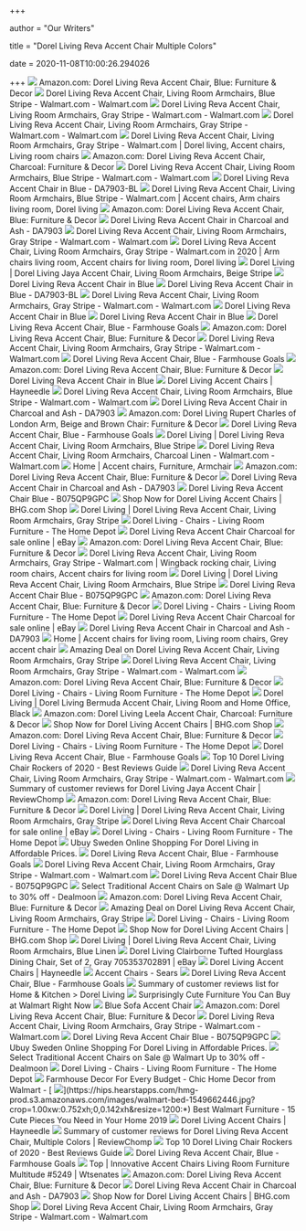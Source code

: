 +++
        
author = "Our Writers"
        
title = "Dorel Living Reva Accent Chair Multiple Colors"
        
date = 2020-11-08T10:00:26.294026
        
+++
[ ![](https://images-na.ssl-images-amazon.com/images/I/91xlWN1Hv9L._AC_SL1500_.jpg)](https://images-na.ssl-images-amazon.com/images/I/91xlWN1Hv9L._AC_SL1500_.jpg) Amazon.com: Dorel Living Reva Accent Chair, Blue: Furniture & Decor
[ ![](https://i5.walmartimages.com/asr/4f845db4-dd02-4cb7-ab6d-dbae06b2eb20_1.13d8255239982c91c01665ead166b016.jpeg?odnWidth=210&odnHeight=210&odnBg=ffffff)](https://i5.walmartimages.com/asr/4f845db4-dd02-4cb7-ab6d-dbae06b2eb20_1.13d8255239982c91c01665ead166b016.jpeg?odnWidth=210&odnHeight=210&odnBg=ffffff) Dorel Living Reva Accent Chair, Living Room Armchairs, Blue Stripe -  Walmart.com - Walmart.com
[ ![](https://i5.walmartimages.com/asr/85e0ecbf-cafc-4895-9daf-a80c31347c87_1.8623d1b0f75b5fa07a3d8e341582e0f9.jpeg)](https://i5.walmartimages.com/asr/85e0ecbf-cafc-4895-9daf-a80c31347c87_1.8623d1b0f75b5fa07a3d8e341582e0f9.jpeg) Dorel Living Reva Accent Chair, Living Room Armchairs, Gray Stripe -  Walmart.com - Walmart.com
[ ![](https://i5.walmartimages.com/asr/38b0d7c6-038e-4407-a8d9-029a2b712ac8_1.98ae72ebe083806ce30d8f783402a056.jpeg?odnWidth=450&odnHeight=450&odnBg=ffffff)](https://i5.walmartimages.com/asr/38b0d7c6-038e-4407-a8d9-029a2b712ac8_1.98ae72ebe083806ce30d8f783402a056.jpeg?odnWidth=450&odnHeight=450&odnBg=ffffff) Dorel Living Reva Accent Chair, Living Room Armchairs, Gray Stripe -  Walmart.com - Walmart.com
[ ![](https://i.pinimg.com/474x/1e/da/98/1eda985b74fe0788c7ee7f60467a7fef.jpg)](https://i.pinimg.com/474x/1e/da/98/1eda985b74fe0788c7ee7f60467a7fef.jpg) Dorel Living Reva Accent Chair, Living Room Armchairs, Gray Stripe -  Walmart.com | Dorel living, Accent chairs, Living room chairs
[ ![](https://images-na.ssl-images-amazon.com/images/I/91GpgEfOzmL._AC_SX522_.jpg)](https://images-na.ssl-images-amazon.com/images/I/91GpgEfOzmL._AC_SX522_.jpg) Amazon.com: Dorel Living Reva Accent Chair, Charcoal: Furniture & Decor
[ ![](https://i5.walmartimages.com/asr/b0439cf9-e250-4e6d-8737-3613da3840b9_1.afacd54ee0d41e7f2b12792d75738544.jpeg?odnWidth=210&odnHeight=210&odnBg=ffffff)](https://i5.walmartimages.com/asr/b0439cf9-e250-4e6d-8737-3613da3840b9_1.afacd54ee0d41e7f2b12792d75738544.jpeg?odnWidth=210&odnHeight=210&odnBg=ffffff) Dorel Living Reva Accent Chair, Living Room Armchairs, Blue Stripe -  Walmart.com - Walmart.com
[ ![](https://media.cymaxstores.com/Images/3857/1691301-3-L.jpg)](https://media.cymaxstores.com/Images/3857/1691301-3-L.jpg) Dorel Living Reva Accent Chair in Blue - DA7903-BL
[ ![](https://i.pinimg.com/474x/32/b6/d3/32b6d38ba530f35381ada0ae94b3b661.jpg)](https://i.pinimg.com/474x/32/b6/d3/32b6d38ba530f35381ada0ae94b3b661.jpg) Dorel Living Reva Accent Chair, Living Room Armchairs, Blue Stripe -  Walmart.com | Accent chairs, Arm chairs living room, Dorel living
[ ![](https://m.media-amazon.com/images/S/aplus-media/vc/20646242-d911-43dc-99d9-f87d0db3e77e.__CR0,0,150,300_PT0_SX150_V1___.jpg)](https://m.media-amazon.com/images/S/aplus-media/vc/20646242-d911-43dc-99d9-f87d0db3e77e.__CR0,0,150,300_PT0_SX150_V1___.jpg) Amazon.com: Dorel Living Reva Accent Chair, Blue: Furniture & Decor
[ ![](https://media.cymaxstores.com/Images/3857/1917688-1-L.jpg)](https://media.cymaxstores.com/Images/3857/1917688-1-L.jpg) Dorel Living Reva Accent Chair in Charcoal and Ash - DA7903
[ ![](https://i5.walmartimages.com/asr/93781677-12ba-4236-a862-9968bd830023_1.bda906fed41d19b0d8304a4ab47f8c71.jpeg)](https://i5.walmartimages.com/asr/93781677-12ba-4236-a862-9968bd830023_1.bda906fed41d19b0d8304a4ab47f8c71.jpeg) Dorel Living Reva Accent Chair, Living Room Armchairs, Gray Stripe -  Walmart.com - Walmart.com
[ ![](https://i.pinimg.com/474x/88/62/c5/8862c504e28cc56fed8c5667528d5b52.jpg)](https://i.pinimg.com/474x/88/62/c5/8862c504e28cc56fed8c5667528d5b52.jpg) Dorel Living Reva Accent Chair, Living Room Armchairs, Gray Stripe -  Walmart.com in 2020 | Arm chairs living room, Accent chairs for living  room, Dorel living
[ ![](https://www.dorelliving.com/DorelAsia-NewFiles/ProductImages/2000_2000_11901_sourceimage.jpg)](https://www.dorelliving.com/DorelAsia-NewFiles/ProductImages/2000_2000_11901_sourceimage.jpg) Dorel Living | Dorel Living Jaya Accent Chair, Living Room Armchairs, Beige  Stripe
[ ![](https://c.shld.net/rpx/i/s/pi/mp/5107/prod_13951043708?src=https%3A%2F%2Fmedia.cymaxstores.com%2FImages%2F3857%2F1968583-2-L.jpg&d=b57de40ff1367330d3ce022b12fc3cab62b22de7&hei=333&wid=333&op_sharpen=1)](https://c.shld.net/rpx/i/s/pi/mp/5107/prod_13951043708?src=https%3A%2F%2Fmedia.cymaxstores.com%2FImages%2F3857%2F1968583-2-L.jpg&d=b57de40ff1367330d3ce022b12fc3cab62b22de7&hei=333&wid=333&op_sharpen=1) Dorel Living Reva Accent Chair in Blue
[ ![](https://media.cymaxstores.com/Images/3857/1968582-SM.jpg)](https://media.cymaxstores.com/Images/3857/1968582-SM.jpg) Dorel Living Reva Accent Chair in Blue - DA7903-BL
[ ![](https://i5.walmartimages.com/asr/48a009d6-9b37-409f-bd37-5f612a378f85_1.24c906e8fc883c20694f59038dae9986.jpeg)](https://i5.walmartimages.com/asr/48a009d6-9b37-409f-bd37-5f612a378f85_1.24c906e8fc883c20694f59038dae9986.jpeg) Dorel Living Reva Accent Chair, Living Room Armchairs, Gray Stripe -  Walmart.com - Walmart.com
[ ![](https://c.shld.net/rpx/i/s/pi/mp/5107/prod_13951043808?src=https%3A%2F%2Fmedia.cymaxstores.com%2FImages%2F3857%2F1968583-3-L.jpg&d=ec9e8dbe71558a1300180b78f44212b74522860b&hei=333&wid=333&op_sharpen=1)](https://c.shld.net/rpx/i/s/pi/mp/5107/prod_13951043808?src=https%3A%2F%2Fmedia.cymaxstores.com%2FImages%2F3857%2F1968583-3-L.jpg&d=ec9e8dbe71558a1300180b78f44212b74522860b&hei=333&wid=333&op_sharpen=1) Dorel Living Reva Accent Chair in Blue
[ ![](https://c.shld.net/rpx/i/s/pi/mp/5107/prod_13951044308?src=https%3A%2F%2Fmedia.cymaxstores.com%2FImages%2F3857%2F1968583-L.jpg&d=bf9f08c9abe1973f5b6c44f7979f3afb884734b6&hei=333&wid=333&op_sharpen=1)](https://c.shld.net/rpx/i/s/pi/mp/5107/prod_13951044308?src=https%3A%2F%2Fmedia.cymaxstores.com%2FImages%2F3857%2F1968583-L.jpg&d=bf9f08c9abe1973f5b6c44f7979f3afb884734b6&hei=333&wid=333&op_sharpen=1) Dorel Living Reva Accent Chair in Blue
[ ![](https://farmhousegoals.com/wp-content/uploads/2019/02/Dorel-Living-Reva-Accent-Chair-Blue-0-3-300x360.jpg)](https://farmhousegoals.com/wp-content/uploads/2019/02/Dorel-Living-Reva-Accent-Chair-Blue-0-3-300x360.jpg) Dorel Living Reva Accent Chair, Blue - Farmhouse Goals
[ ![](https://m.media-amazon.com/images/S/aplus-media/vc/fc88933f-1284-48da-8fa6-39f0523fdc49.__CR0,0,150,300_PT0_SX150_V1___.jpg)](https://m.media-amazon.com/images/S/aplus-media/vc/fc88933f-1284-48da-8fa6-39f0523fdc49.__CR0,0,150,300_PT0_SX150_V1___.jpg) Amazon.com: Dorel Living Reva Accent Chair, Blue: Furniture & Decor
[ ![](https://i5.walmartimages.com/asr/d29f3dd1-c33b-4699-ab9d-a9359c8bec5b_1.265b50c55d33d750402ca953ffc907aa.jpeg)](https://i5.walmartimages.com/asr/d29f3dd1-c33b-4699-ab9d-a9359c8bec5b_1.265b50c55d33d750402ca953ffc907aa.jpeg) Dorel Living Reva Accent Chair, Living Room Armchairs, Gray Stripe -  Walmart.com - Walmart.com
[ ![](https://farmhousegoals.com/wp-content/uploads/2019/02/Dorel-Living-Reva-Accent-Chair-Blue-0-5.jpg)](https://farmhousegoals.com/wp-content/uploads/2019/02/Dorel-Living-Reva-Accent-Chair-Blue-0-5.jpg) Dorel Living Reva Accent Chair, Blue - Farmhouse Goals
[ ![](https://m.media-amazon.com/images/S/aplus-media/vc/7f8aad23-f9f6-4d77-9c91-2c1021f4143b.__CR0,0,300,300_PT0_SX300_V1___.jpg)](https://m.media-amazon.com/images/S/aplus-media/vc/7f8aad23-f9f6-4d77-9c91-2c1021f4143b.__CR0,0,300,300_PT0_SX300_V1___.jpg) Amazon.com: Dorel Living Reva Accent Chair, Blue: Furniture & Decor
[ ![](https://c.shld.net/rpx/i/s/pi/mp/5107/prod_13951044108?src=https%3A%2F%2Fmedia.cymaxstores.com%2FImages%2F3857%2F1968583-4-L.jpg&d=bd460e12c2ca1629eec88dcb9e664868948c4976&hei=333&wid=333&op_sharpen=1)](https://c.shld.net/rpx/i/s/pi/mp/5107/prod_13951044108?src=https%3A%2F%2Fmedia.cymaxstores.com%2FImages%2F3857%2F1968583-4-L.jpg&d=bd460e12c2ca1629eec88dcb9e664868948c4976&hei=333&wid=333&op_sharpen=1) Dorel Living Reva Accent Chair in Blue
[ ![](https://content.haycdn.com/mgen/master:DORE339.jpg?is=400,400,0xffffff)](https://content.haycdn.com/mgen/master:DORE339.jpg?is=400,400,0xffffff) Dorel Living Accent Chairs | Hayneedle
[ ![](https://i5.walmartimages.com/asr/205d8ae2-fba1-482e-be11-67afdc02fd58_1.8fc5ff979480eb5fe4d9475222c25c6d.jpeg?odnWidth=210&odnHeight=210&odnBg=ffffff)](https://i5.walmartimages.com/asr/205d8ae2-fba1-482e-be11-67afdc02fd58_1.8fc5ff979480eb5fe4d9475222c25c6d.jpeg?odnWidth=210&odnHeight=210&odnBg=ffffff) Dorel Living Reva Accent Chair, Living Room Armchairs, Blue Stripe -  Walmart.com - Walmart.com
[ ![](https://media.cymaxstores.com/Images/3857/1917688-4-L.jpg)](https://media.cymaxstores.com/Images/3857/1917688-4-L.jpg) Dorel Living Reva Accent Chair in Charcoal and Ash - DA7903
[ ![](https://images-na.ssl-images-amazon.com/images/I/81Ey6a8V7eL._AC_SL1500_.jpg)](https://images-na.ssl-images-amazon.com/images/I/81Ey6a8V7eL._AC_SL1500_.jpg) Amazon.com: Dorel Living Rupert Charles of London Arm, Beige and Brown Chair:  Furniture & Decor
[ ![](https://farmhousegoals.com/wp-content/uploads/2019/02/Dorel-Living-Reva-Accent-Chair-Blue-0-4.jpg)](https://farmhousegoals.com/wp-content/uploads/2019/02/Dorel-Living-Reva-Accent-Chair-Blue-0-4.jpg) Dorel Living Reva Accent Chair, Blue - Farmhouse Goals
[ ![](https://www.dorelliving.com/DorelAsia-NewFiles/ProductImages/190_190_521_2510.jpg)](https://www.dorelliving.com/DorelAsia-NewFiles/ProductImages/190_190_521_2510.jpg) Dorel Living | Dorel Living Reva Accent Chair, Living Room Armchairs, Blue  Stripe
[ ![](https://i5.walmartimages.com/asr/fe488156-3626-49c0-8131-9c8f5842a7b8_1.5849a0f7c5cf8c7764fcf51c4bd85c97.jpeg?odnWidth=450&odnHeight=450&odnBg=ffffff)](https://i5.walmartimages.com/asr/fe488156-3626-49c0-8131-9c8f5842a7b8_1.5849a0f7c5cf8c7764fcf51c4bd85c97.jpeg?odnWidth=450&odnHeight=450&odnBg=ffffff) Dorel Living Reva Accent Chair, Living Room Armchairs, Charcoal Linen -  Walmart.com - Walmart.com
[ ![](https://i.pinimg.com/236x/3d/b0/57/3db0574c80f75145538a8d37daa14bf7.jpg)](https://i.pinimg.com/236x/3d/b0/57/3db0574c80f75145538a8d37daa14bf7.jpg) Home | Accent chairs, Furniture, Armchair
[ ![](https://m.media-amazon.com/images/S/aplus-media/vc/f524efd9-ec68-4d4c-819a-9208e0e28a11.__CR0,0,300,300_PT0_SX300_V1___.jpg)](https://m.media-amazon.com/images/S/aplus-media/vc/f524efd9-ec68-4d4c-819a-9208e0e28a11.__CR0,0,300,300_PT0_SX300_V1___.jpg) Amazon.com: Dorel Living Reva Accent Chair, Blue: Furniture & Decor
[ ![](https://media.cymaxstores.com/Images/3857/1917688-5-L.jpg)](https://media.cymaxstores.com/Images/3857/1917688-5-L.jpg) Dorel Living Reva Accent Chair in Charcoal and Ash - DA7903
[ ![](http://www.medical-horizons.net/image/cache/data/category_16/merax-pp036418eaa-living-room-accent-chair-with-armrest-and-bonus-soft-seat-cushion-1130-200x200_0.jpg)](http://www.medical-horizons.net/image/cache/data/category_16/merax-pp036418eaa-living-room-accent-chair-with-armrest-and-bonus-soft-seat-cushion-1130-200x200_0.jpg) Dorel Living Reva Accent Chair Blue - B075QP9GPC
[ ![](https://images.prod.meredith.com/product/e4bc44f58a64b051cb35dbed3245d41f/1596794539201/m/dorel-living-wren-velvet-accent-chair)](https://images.prod.meredith.com/product/e4bc44f58a64b051cb35dbed3245d41f/1596794539201/m/dorel-living-wren-velvet-accent-chair) Shop Now for Dorel Living Accent Chairs | BHG.com Shop
[ ![](https://www.dorelliving.com/DorelAsia-NewFiles/ProductImages/190_190_5917_sourceimage.jpg)](https://www.dorelliving.com/DorelAsia-NewFiles/ProductImages/190_190_5917_sourceimage.jpg) Dorel Living | Dorel Living Reva Accent Chair, Living Room Armchairs, Gray  Stripe
[ ![](https://images.homedepot-static.com/productImages/dbe6adc1-a666-42b7-95f8-4ddcb84a10ac/svn/blue-stripe-dorel-living-accent-chairs-fh8459s-bl-64_400.jpg)](https://images.homedepot-static.com/productImages/dbe6adc1-a666-42b7-95f8-4ddcb84a10ac/svn/blue-stripe-dorel-living-accent-chairs-fh8459s-bl-64_400.jpg) Dorel Living - Chairs - Living Room Furniture - The Home Depot
[ ![](https://i.ebayimg.com/images/g/RzgAAOSwHU9d1Wfa/s-l225.jpg)](https://i.ebayimg.com/images/g/RzgAAOSwHU9d1Wfa/s-l225.jpg) Dorel Living Reva Accent Chair Charcoal for sale online | eBay
[ ![](https://m.media-amazon.com/images/S/aplus-media/vc/e24fa5d6-f5a8-4844-a60b-a0d328d89987.__CR0,0,970,300_PT0_SX970_V1___.jpg)](https://m.media-amazon.com/images/S/aplus-media/vc/e24fa5d6-f5a8-4844-a60b-a0d328d89987.__CR0,0,970,300_PT0_SX970_V1___.jpg) Amazon.com: Dorel Living Reva Accent Chair, Blue: Furniture & Decor
[ ![](https://i.pinimg.com/474x/8e/58/00/8e5800794895c83546f53b98337c7c84.jpg)](https://i.pinimg.com/474x/8e/58/00/8e5800794895c83546f53b98337c7c84.jpg) Dorel Living Reva Accent Chair, Living Room Armchairs, Gray Stripe -  Walmart.com | Wingback rocking chair, Living room chairs, Accent chairs for  living room
[ ![](https://www.dorelliving.com/DorelAsia-NewFiles/ProductImages/190_190_1531_sourceimage.jpg)](https://www.dorelliving.com/DorelAsia-NewFiles/ProductImages/190_190_1531_sourceimage.jpg) Dorel Living | Dorel Living Reva Accent Chair, Living Room Armchairs, Blue  Stripe
[ ![](http://www.medical-horizons.net/image/cache/data/category_16/dorel-living-teagan-armless-accent-chair-b00ltoi6hu-1226-200x200_0.jpg)](http://www.medical-horizons.net/image/cache/data/category_16/dorel-living-teagan-armless-accent-chair-b00ltoi6hu-1226-200x200_0.jpg) Dorel Living Reva Accent Chair Blue - B075QP9GPC
[ ![](https://m.media-amazon.com/images/I/81xHmOFx5OL._AC_UL400_.jpg)](https://m.media-amazon.com/images/I/81xHmOFx5OL._AC_UL400_.jpg) Amazon.com: Dorel Living Reva Accent Chair, Blue: Furniture & Decor
[ ![](https://images.homedepot-static.com/productImages/40b43cd8-7a57-4db9-afb7-5231e4a0a218/svn/brown-dorel-living-recliners-fh8676-r-64_1000.jpg)](https://images.homedepot-static.com/productImages/40b43cd8-7a57-4db9-afb7-5231e4a0a218/svn/brown-dorel-living-recliners-fh8676-r-64_1000.jpg) Dorel Living - Chairs - Living Room Furniture - The Home Depot
[ ![](https://i.ebayimg.com/images/g/z4gAAOSwzjdd1Wa0/s-l225.jpg)](https://i.ebayimg.com/images/g/z4gAAOSwzjdd1Wa0/s-l225.jpg) Dorel Living Reva Accent Chair Charcoal for sale online | eBay
[ ![](https://media.cymaxstores.com/Images/3857/1917688-7-L.jpg)](https://media.cymaxstores.com/Images/3857/1917688-7-L.jpg) Dorel Living Reva Accent Chair in Charcoal and Ash - DA7903
[ ![](https://i.pinimg.com/474x/3a/c3/e6/3ac3e65b0ff5f50f062591362ee1f3e5.jpg)](https://i.pinimg.com/474x/3a/c3/e6/3ac3e65b0ff5f50f062591362ee1f3e5.jpg) Home | Accent chairs for living room, Living room chairs, Grey accent chair
[ ![](https://images.prod.meredith.com/content/281474979894458/615610)](https://images.prod.meredith.com/content/281474979894458/615610) Amazing Deal on Dorel Living Reva Accent Chair, Living Room Armchairs, Gray  Stripe
[ ![](https://i5.walmartimages.com/dfw/6e29e393-40b7/k2-_41969b67-5d05-482c-9f2c-095434a23368.v1.jpg)](https://i5.walmartimages.com/dfw/6e29e393-40b7/k2-_41969b67-5d05-482c-9f2c-095434a23368.v1.jpg) Dorel Living Reva Accent Chair, Living Room Armchairs, Gray Stripe -  Walmart.com - Walmart.com
[ ![](https://m.media-amazon.com/images/S/aplus-media/vc/6a9cd1b6-a622-43a5-9058-7f7a21e39e8f.__CR0,0,300,300_PT0_SX300_V1___.jpg)](https://m.media-amazon.com/images/S/aplus-media/vc/6a9cd1b6-a622-43a5-9058-7f7a21e39e8f.__CR0,0,300,300_PT0_SX300_V1___.jpg) Amazon.com: Dorel Living Reva Accent Chair, Blue: Furniture & Decor
[ ![](https://images.homedepot-static.com/productImages/145222a2-40e6-4f2b-8653-e371574e12d7/svn/beige-dorel-living-recliners-fh8586-64_400.jpg)](https://images.homedepot-static.com/productImages/145222a2-40e6-4f2b-8653-e371574e12d7/svn/beige-dorel-living-recliners-fh8586-64_400.jpg) Dorel Living - Chairs - Living Room Furniture - The Home Depot
[ ![](https://www.dorelliving.com/DorelAsia-NewFiles/ProductImages/2000_2000_18432_sourceimage.jpg)](https://www.dorelliving.com/DorelAsia-NewFiles/ProductImages/2000_2000_18432_sourceimage.jpg) Dorel Living | Dorel Living Bermuda Accent Chair, Living Room and Home  Office, Black
[ ![](https://images-na.ssl-images-amazon.com/images/I/911Mzh4430L._AC_SX522_.jpg)](https://images-na.ssl-images-amazon.com/images/I/911Mzh4430L._AC_SX522_.jpg) Amazon.com: Dorel Living Leela Accent Chair, Charcoal: Furniture & Decor
[ ![](https://images.prod.meredith.com/product/236c422ebabf2cf57fe3fb88884a1ca0/1596794449702/m/dorel-living-cornell-channel-back-accent-chair)](https://images.prod.meredith.com/product/236c422ebabf2cf57fe3fb88884a1ca0/1596794449702/m/dorel-living-cornell-channel-back-accent-chair) Shop Now for Dorel Living Accent Chairs | BHG.com Shop
[ ![](https://m.media-amazon.com/images/S/aplus-media/vc/bef04314-1fa2-4968-8a8d-31c75385b419.__CR0,0,300,300_PT0_SX300_V1___.jpg)](https://m.media-amazon.com/images/S/aplus-media/vc/bef04314-1fa2-4968-8a8d-31c75385b419.__CR0,0,300,300_PT0_SX300_V1___.jpg) Amazon.com: Dorel Living Reva Accent Chair, Blue: Furniture & Decor
[ ![](https://images.homedepot-static.com/productImages/7f01898b-fe46-4337-b0ba-1ba2f18396d8/svn/floral-dorel-living-accent-chairs-fa164-64_400.jpg)](https://images.homedepot-static.com/productImages/7f01898b-fe46-4337-b0ba-1ba2f18396d8/svn/floral-dorel-living-accent-chairs-fa164-64_400.jpg) Dorel Living - Chairs - Living Room Furniture - The Home Depot
[ ![](https://farmhousegoals.com/wp-content/uploads/2019/02/Accent-Chair-Morden-Fort-Sofa-Chair-for-Living-RoomBedroomHome-Decoration-Grey-Velet-0-300x300.jpg)](https://farmhousegoals.com/wp-content/uploads/2019/02/Accent-Chair-Morden-Fort-Sofa-Chair-for-Living-RoomBedroomHome-Decoration-Grey-Velet-0-300x300.jpg) Dorel Living Reva Accent Chair, Blue - Farmhouse Goals
[ ![](https://m.media-amazon.com/images/I/51l3VMNlgxL.jpg)](https://m.media-amazon.com/images/I/51l3VMNlgxL.jpg) Top 10 Dorel Living Chair Rockers of 2020 - Best Reviews Guide
[ ![](https://i5.walmartimages.com/dfw/6e29e393-2365/k2-_3bfa2d94-bc19-4fd7-bbe2-62616493b33b.v1.jpg)](https://i5.walmartimages.com/dfw/6e29e393-2365/k2-_3bfa2d94-bc19-4fd7-bbe2-62616493b33b.v1.jpg) Dorel Living Reva Accent Chair, Living Room Armchairs, Gray Stripe -  Walmart.com - Walmart.com
[ ![](https://i5.walmartimages.com/asr/fcb5b26b-a83a-48ea-b839-cea75684b5d1_1.8391e92e8ef73e5ddfb221971daed81a.jpeg?odnHeight=200&odnWidth=150&odnHeight=150&odnBg=ffffff)](https://i5.walmartimages.com/asr/fcb5b26b-a83a-48ea-b839-cea75684b5d1_1.8391e92e8ef73e5ddfb221971daed81a.jpeg?odnHeight=200&odnWidth=150&odnHeight=150&odnBg=ffffff) Summary of customer reviews for Dorel Living Jaya Accent Chair | ReviewChomp
[ ![](https://m.media-amazon.com/images/S/aplus-media/vc/f4274b49-dfac-404d-96bd-248f70829229.__CR0,0,150,300_PT0_SX150_V1___.jpg)](https://m.media-amazon.com/images/S/aplus-media/vc/f4274b49-dfac-404d-96bd-248f70829229.__CR0,0,150,300_PT0_SX150_V1___.jpg) Amazon.com: Dorel Living Reva Accent Chair, Blue: Furniture & Decor
[ ![](https://www.dorelliving.com/DorelAsia-NewFiles/ProductImages/190_190_6820_sourceimage.jpg)](https://www.dorelliving.com/DorelAsia-NewFiles/ProductImages/190_190_6820_sourceimage.jpg) Dorel Living | Dorel Living Reva Accent Chair, Living Room Armchairs, Gray  Stripe
[ ![](https://i.ebayimg.com/images/g/jRQAAOSw5w1eoR7S/s-l225.jpg)](https://i.ebayimg.com/images/g/jRQAAOSw5w1eoR7S/s-l225.jpg) Dorel Living Reva Accent Chair Charcoal for sale online | eBay
[ ![](https://images.homedepot-static.com/productImages/e03a89bf-0c2d-4e47-ba52-1564e36600fa/svn/abstract-paint-pattern-dorel-living-accent-chairs-fh164-pt-64_400.jpg)](https://images.homedepot-static.com/productImages/e03a89bf-0c2d-4e47-ba52-1564e36600fa/svn/abstract-paint-pattern-dorel-living-accent-chairs-fh164-pt-64_400.jpg) Dorel Living - Chairs - Living Room Furniture - The Home Depot
[ ![](https://www.ubuy.com.se/productimg/?image=aHR0cHM6Ly9pNS53YWxtYXJ0aW1hZ2VzLmNvbS9hc3IvMGZlNzcxM2MtMDQ5My00NzVjLWE4ODUtNzZkM2ZiZDNmNjcwXzEuMDJmZjg1Y2MyZDcxYmI2OTY0ODI3NDUxYzkzMzA3NWYuanBlZz9vZG5IZWlnaHQ9NDUwJmFtcDtvZG5XaWR0aD00NTAmYW1wO29kbkJnPUZGRkZGRg.jpg)](https://www.ubuy.com.se/productimg/?image=aHR0cHM6Ly9pNS53YWxtYXJ0aW1hZ2VzLmNvbS9hc3IvMGZlNzcxM2MtMDQ5My00NzVjLWE4ODUtNzZkM2ZiZDNmNjcwXzEuMDJmZjg1Y2MyZDcxYmI2OTY0ODI3NDUxYzkzMzA3NWYuanBlZz9vZG5IZWlnaHQ9NDUwJmFtcDtvZG5XaWR0aD00NTAmYW1wO29kbkJnPUZGRkZGRg.jpg) Ubuy Sweden Online Shopping For Dorel Living in Affordable Prices.
[ ![](https://farmhousegoals.com/wp-content/uploads/2019/02/Dorel-Living-Reva-Accent-Chair-Blue-0-4-150x150.jpg)](https://farmhousegoals.com/wp-content/uploads/2019/02/Dorel-Living-Reva-Accent-Chair-Blue-0-4-150x150.jpg) Dorel Living Reva Accent Chair, Blue - Farmhouse Goals
[ ![](https://i5.walmartimages.com/asr/0ffd3136-3963-4bb5-9d40-759f3499ff5c_5.e61c49699e1f354209dc983eeabb1091.jpeg)](https://i5.walmartimages.com/asr/0ffd3136-3963-4bb5-9d40-759f3499ff5c_5.e61c49699e1f354209dc983eeabb1091.jpeg) Dorel Living Reva Accent Chair, Living Room Armchairs, Gray Stripe -  Walmart.com - Walmart.com
[ ![](http://www.medical-horizons.net/image/cache/data/category_17/luxorious-indoor-chaise-lounge-chair-contemporary-tufted-living-room-lounge-with-n-1263-200x200_0.jpg)](http://www.medical-horizons.net/image/cache/data/category_17/luxorious-indoor-chaise-lounge-chair-contemporary-tufted-living-room-lounge-with-n-1263-200x200_0.jpg) Dorel Living Reva Accent Chair Blue - B075QP9GPC
[ ![](https://imgcache.dealmoon.com/thumbimg.dealmoon.com/dealmoon/c87/8f0/338/f6f8c96ef96d17cc7549a15.jpg_300_300_2_1989.jpg)](https://imgcache.dealmoon.com/thumbimg.dealmoon.com/dealmoon/c87/8f0/338/f6f8c96ef96d17cc7549a15.jpg_300_300_2_1989.jpg) Select Traditional Accent Chairs on Sale @ Walmart Up to 30% off - Dealmoon
[ ![](https://m.media-amazon.com/images/I/71CgYAvpNIL._AC_UL400_.jpg)](https://m.media-amazon.com/images/I/71CgYAvpNIL._AC_UL400_.jpg) Amazon.com: Dorel Living Reva Accent Chair, Blue: Furniture & Decor
[ ![](https://cdn-image.realsimple.com/sites/default/files/styles/rs_horizontal_image_4/public/ikea-robotic-furniture.jpg)](https://cdn-image.realsimple.com/sites/default/files/styles/rs_horizontal_image_4/public/ikea-robotic-furniture.jpg) Amazing Deal on Dorel Living Reva Accent Chair, Living Room Armchairs, Gray  Stripe
[ ![](https://images.homedepot-static.com/productImages/bc28effc-798c-4ddf-a68f-c1682e68bd45/svn/abstract-geometric-shape-pattern-dorel-living-accent-chairs-fh8460-p2-64_400.jpg)](https://images.homedepot-static.com/productImages/bc28effc-798c-4ddf-a68f-c1682e68bd45/svn/abstract-geometric-shape-pattern-dorel-living-accent-chairs-fh8460-p2-64_400.jpg) Dorel Living - Chairs - Living Room Furniture - The Home Depot
[ ![](https://images.prod.meredith.com/product/62c3a48b8ef5be8e1c7a72bb51c0de4f/1597874529446/m/bermuda-faux-leather-round-back-accent-chair-white-dorel-living)](https://images.prod.meredith.com/product/62c3a48b8ef5be8e1c7a72bb51c0de4f/1597874529446/m/bermuda-faux-leather-round-back-accent-chair-white-dorel-living) Shop Now for Dorel Living Accent Chairs | BHG.com Shop
[ ![](https://www.dorelliving.com/DorelAsia-NewFiles/ProductImages/190_190_11698_sourceimage.jpg)](https://www.dorelliving.com/DorelAsia-NewFiles/ProductImages/190_190_11698_sourceimage.jpg) Dorel Living | Dorel Living Reva Accent Chair, Living Room Armchairs, Blue  Linen
[ ![](https://i5.walmartimages.com/asr/242fa24e-d407-45d3-9d92-84a9b0e53d6a.daedb3af8889341d3ed8e874da1411aa.jpeg)](https://i5.walmartimages.com/asr/242fa24e-d407-45d3-9d92-84a9b0e53d6a.daedb3af8889341d3ed8e874da1411aa.jpeg) Dorel Living Clairborne Tufted Hourglass Dining Chair, Set of 2, Gray  705353702891 | eBay
[ ![](https://content.haycdn.com/mgen/master:DORE134.jpg?is=400,400,0xffffff)](https://content.haycdn.com/mgen/master:DORE134.jpg?is=400,400,0xffffff) Dorel Living Accent Chairs | Hayneedle
[ ![](https://c.shld.net/rpx/i/s/i/mp/10153191/prod_17546446724?hei=245&wid=245&op_sharpen=1&qlt=85)](https://c.shld.net/rpx/i/s/i/mp/10153191/prod_17546446724?hei=245&wid=245&op_sharpen=1&qlt=85) Accent Chairs - Sears
[ ![](https://farmhousegoals.com/wp-content/uploads/2019/02/Dorel-Living-Reva-Accent-Chair-Blue-0-5-150x150.jpg)](https://farmhousegoals.com/wp-content/uploads/2019/02/Dorel-Living-Reva-Accent-Chair-Blue-0-5-150x150.jpg) Dorel Living Reva Accent Chair, Blue - Farmhouse Goals
[ ![](https://i5.walmartimages.com/asr/a0ec50ef-4c42-493b-b7f3-37c20bb621cf_1.393d07221e84b9431b2659da7d183007.jpeg?odnHeight=200&odnWidth=150&odnHeight=150&odnBg=ffffff)](https://i5.walmartimages.com/asr/a0ec50ef-4c42-493b-b7f3-37c20bb621cf_1.393d07221e84b9431b2659da7d183007.jpeg?odnHeight=200&odnWidth=150&odnHeight=150&odnBg=ffffff) Summary of customer reviews list for Home & Kitchen > Dorel Living
[ ![](https://s.yimg.com/uu/api/res/1.2/fZaqwv3SeLm_j3X.SjOovQ--~B/aD0zNjAwO3c9MzYwMDtzbT0xO2FwcGlkPXl0YWNoeW9u/http://media.zenfs.com/en-US/homerun/woman_s_day_132/237ac11aeb48e26169eb4f9f9d9bad86)](https://s.yimg.com/uu/api/res/1.2/fZaqwv3SeLm_j3X.SjOovQ--~B/aD0zNjAwO3c9MzYwMDtzbT0xO2FwcGlkPXl0YWNoeW9u/http://media.zenfs.com/en-US/homerun/woman_s_day_132/237ac11aeb48e26169eb4f9f9d9bad86) Surprisingly Cute Furniture You Can Buy at Walmart Right Now
[ ![](http://www.bluemodernsofa.com/images/dorel-living-blue-sofa-accent-chair-1.jpg)](http://www.bluemodernsofa.com/images/dorel-living-blue-sofa-accent-chair-1.jpg) Blue Sofa Accent Chair
[ ![](https://m.media-amazon.com/images/I/81BHGGFOeEL._AC_UL400_.jpg)](https://m.media-amazon.com/images/I/81BHGGFOeEL._AC_UL400_.jpg) Amazon.com: Dorel Living Reva Accent Chair, Blue: Furniture & Decor
[ ![](https://i5.walmartimages.com/dfw/6e29e393-2601/k2-_41573084-4c45-4787-8041-dd8322b71bfd.v1.jpg)](https://i5.walmartimages.com/dfw/6e29e393-2601/k2-_41573084-4c45-4787-8041-dd8322b71bfd.v1.jpg) Dorel Living Reva Accent Chair, Living Room Armchairs, Gray Stripe -  Walmart.com - Walmart.com
[ ![](http://www.medical-horizons.net/image/cache/data/category_21/dorel-living-moriah-coffee-table-soft-brass-faux-marble-b077f13gwd-1487-200x200_0.jpg)](http://www.medical-horizons.net/image/cache/data/category_21/dorel-living-moriah-coffee-table-soft-brass-faux-marble-b077f13gwd-1487-200x200_0.jpg) Dorel Living Reva Accent Chair Blue - B075QP9GPC
[ ![](https://www.ubuy.com.se/productimg/?image=aHR0cHM6Ly9pbWFnZXMtbmEuc3NsLWltYWdlcy1hbWF6b24uY29tL2ltYWdlcy9JLzkxQlFBSHM2b2RMLl9TUzQwMF8uanBn.jpg)](https://www.ubuy.com.se/productimg/?image=aHR0cHM6Ly9pbWFnZXMtbmEuc3NsLWltYWdlcy1hbWF6b24uY29tL2ltYWdlcy9JLzkxQlFBSHM2b2RMLl9TUzQwMF8uanBn.jpg) Ubuy Sweden Online Shopping For Dorel Living in Affordable Prices.
[ ![](https://imgcache.dealmoon.com/thumbimg.dealmoon.com/dealmoon/b84/346/2f0/e31f0ce464bdecba6878d0c.jpg_300_300_2_6217.jpg)](https://imgcache.dealmoon.com/thumbimg.dealmoon.com/dealmoon/b84/346/2f0/e31f0ce464bdecba6878d0c.jpg_300_300_2_6217.jpg) Select Traditional Accent Chairs on Sale @ Walmart Up to 30% off - Dealmoon
[ ![](https://images.homedepot-static.com/productImages/d1658259-cca2-4855-b162-3eab823611ee/svn/light-gray-dorel-living-accent-chairs-fh7578-gr-64_400.jpg)](https://images.homedepot-static.com/productImages/d1658259-cca2-4855-b162-3eab823611ee/svn/light-gray-dorel-living-accent-chairs-fh7578-gr-64_400.jpg) Dorel Living - Chairs - Living Room Furniture - The Home Depot
[ ![](https://www.morewithlesstoday.com/wp-content/uploads/2019/06/farmhouse-decor-1.png)](https://www.morewithlesstoday.com/wp-content/uploads/2019/06/farmhouse-decor-1.png) Farmhouse Decor For Every Budget - Chic Home Decor from Walmart -
[ ![](https://hips.hearstapps.com/hmg-prod.s3.amazonaws.com/images/walmart-bed-1549662446.jpg?crop=1.00xw:0.752xh;0,0.142xh&resize=1200:*)](https://hips.hearstapps.com/hmg-prod.s3.amazonaws.com/images/walmart-bed-1549662446.jpg?crop=1.00xw:0.752xh;0,0.142xh&resize=1200:*) Best Walmart Furniture - 15 Cute Pieces You Need in Your Home 2019
[ ![](https://content.haycdn.com/mgen/master:DORE064.jpg?is=400,400,0xffffff)](https://content.haycdn.com/mgen/master:DORE064.jpg?is=400,400,0xffffff) Dorel Living Accent Chairs | Hayneedle
[ ![](https://i5.walmartimages.com/asr/60ec8c45-8117-4b43-9309-75cd0a71078e_1.3cab21c2dc13e313e1205aa1b633a911.jpeg?odnHeight=200&odnWidth=150&odnHeight=150&odnBg=ffffff)](https://i5.walmartimages.com/asr/60ec8c45-8117-4b43-9309-75cd0a71078e_1.3cab21c2dc13e313e1205aa1b633a911.jpeg?odnHeight=200&odnWidth=150&odnHeight=150&odnBg=ffffff) Summary of customer reviews for Dorel Living Reva Accent Chair, Multiple  Colors | ReviewChomp
[ ![](https://m.media-amazon.com/images/I/41SjjIzKizL.jpg)](https://m.media-amazon.com/images/I/41SjjIzKizL.jpg) Top 10 Dorel Living Chair Rockers of 2020 - Best Reviews Guide
[ ![](https://farmhousegoals.com/wp-content/uploads/2020/04/Christopher-Knight-Home-301080-Westeros-Recliner-Chair-White-Blue-Floral-0-300x300.jpg)](https://farmhousegoals.com/wp-content/uploads/2020/04/Christopher-Knight-Home-301080-Westeros-Recliner-Chair-White-Blue-Floral-0-300x300.jpg) Dorel Living Reva Accent Chair, Blue - Farmhouse Goals
[ ![](http://content.americansignaturefurniture.com/ProductImages/0/544642.jpg)](http://content.americansignaturefurniture.com/ProductImages/0/544642.jpg) Top | Innovative Accent Chairs Living Room Furniture Multitude #5249 |  Wtsenates
[ ![](https://m.media-amazon.com/images/I/816JFVOYllL._AC_UL400_.jpg)](https://m.media-amazon.com/images/I/816JFVOYllL._AC_UL400_.jpg) Amazon.com: Dorel Living Reva Accent Chair, Blue: Furniture & Decor
[ ![](https://media.cymaxstores.com/Images/3857/1917688-7-S.jpg)](https://media.cymaxstores.com/Images/3857/1917688-7-S.jpg) Dorel Living Reva Accent Chair in Charcoal and Ash - DA7903
[ ![](https://images.prod.meredith.com/product/e6892617773b90045ec206ed17f34dc7/1597442513300/m/bermuda-faux-leather-round-back-accent-chair-black-dorel-living)](https://images.prod.meredith.com/product/e6892617773b90045ec206ed17f34dc7/1597442513300/m/bermuda-faux-leather-round-back-accent-chair-black-dorel-living) Shop Now for Dorel Living Accent Chairs | BHG.com Shop
[ ![](https://i5.walmartimages.com/dfw/6e29e393-4790/k2-_4ef65e99-6bfb-4a7c-9ba8-429b1a22f88c.v1.jpg)](https://i5.walmartimages.com/dfw/6e29e393-4790/k2-_4ef65e99-6bfb-4a7c-9ba8-429b1a22f88c.v1.jpg) Dorel Living Reva Accent Chair, Living Room Armchairs, Gray Stripe -  Walmart.com - Walmart.com
